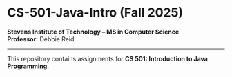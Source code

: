 # CS-501-Java-Intro (Fall 2025)  

**Stevens Institute of Technology – MS in Computer Science**  
**Professor:** Debbie Reid  

---

This repository contains assignments for **CS 501: Introduction to Java Programming**.

